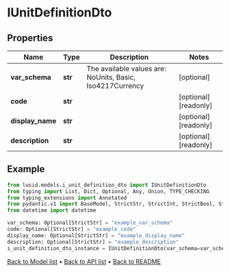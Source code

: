 # IUnitDefinitionDto

## Properties
Name | Type | Description | Notes
------------ | ------------- | ------------- | -------------
**var_schema** | **str** | The available values are: NoUnits, Basic, Iso4217Currency | [optional] 
**code** | **str** |  | [optional] [readonly] 
**display_name** | **str** |  | [optional] [readonly] 
**description** | **str** |  | [optional] [readonly] 
## Example

```python
from lusid.models.i_unit_definition_dto import IUnitDefinitionDto
from typing import List, Dict, Optional, Any, Union, TYPE_CHECKING
from typing_extensions import Annotated
from pydantic.v1 import BaseModel, StrictStr, StrictInt, StrictBool, StrictFloat, StrictBytes, Field, validator, ValidationError, conlist, constr
from datetime import datetime

var_schema: Optional[StrictStr] = "example_var_schema"
code: Optional[StrictStr] = "example_code"
display_name: Optional[StrictStr] = "example_display_name"
description: Optional[StrictStr] = "example_description"
i_unit_definition_dto_instance = IUnitDefinitionDto(var_schema=var_schema, code=code, display_name=display_name, description=description)

```

[Back to Model list](../README.md#documentation-for-models) &#8226; [Back to API list](../README.md#documentation-for-api-endpoints) &#8226; [Back to README](../README.md)

